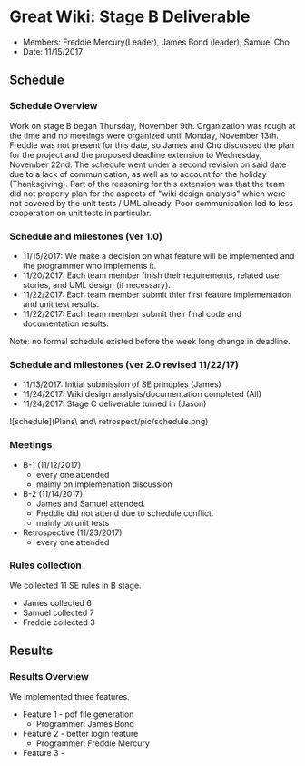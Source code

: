 # Great Wiki: Stage B Deliverable

* Members: Freddie Mercury(Leader), James Bond (leader), Samuel Cho
* Date: 11/15/2017

## Schedule

### Schedule Overview

Work on stage B began Thursday, November 9th. Organization was rough at the time and no meetings were organized until Monday, November 13th. Freddie was not present for this date, so James and Cho discussed the plan for the project and the proposed deadline extension to Wednesday, November 22nd. The schedule went under a second revision on said date due to a lack of communication, as well as to account for the holiday (Thanksgiving). Part of the reasoning for this extension was that the team did not properly plan for the aspects of "wiki design analysis" which were not covered by the unit tests / UML already. Poor communication led to less cooperation on unit tests in particular. 

### Schedule and milestones (ver 1.0)

* 11/15/2017: We make a decision on what feature will be implemented and the programmer who implements it. 
* 11/20/2017: Each team member finish their requirements, related user stories, and UML design (if necessary). 
* 11/22/2017: Each team member submit thier first feature implementation and unit test results.
* 11/22/2017: Each team member submit their final code and documentation results.

Note: no formal schedule existed before the week long change in deadline.

### Schedule and milestones (ver 2.0 revised 11/22/17)

* 11/13/2017: Initial submission of SE princples (James)
* 11/24/2017: Wiki design analysis/documentation completed (All)
* 11/24/2017: Stage C deliverable turned in (Jason)

![schedule](Plans\ and\ retrospect/pic/schedule.png)

### Meetings

* B-1 (11/12/2017)
    * every one attended
    * mainly on implemenation discussion
* B-2 (11/14/2017)
    * James and Samuel attended.
    * Freddie did not attend due to schedule conflict. 
    * mainly on unit tests
* Retrospective (11/23/2017)
    * every one attended
    
### Rules collection

We collected 11 SE rules in B stage.

* James collected 6
* Samuel collected 7
* Freddie collected 3

## Results

### Results Overview

We implemented three features.

* Feature 1 - pdf file generation
    * Programmer: James Bond
* Feature 2 - better login feature
    * Programmer: Freddie Mercury
* Feature 3 - 

